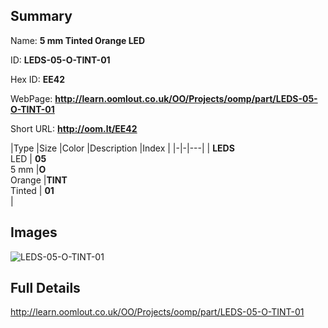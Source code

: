 

## Summary
 
Name: __5 mm Tinted Orange LED__

ID: __LEDS-05-O-TINT-01__

Hex ID: __EE42__

WebPage: __http://learn.oomlout.co.uk/OO/Projects/oomp/part/LEDS-05-O-TINT-01__

Short URL: __http://oom.lt/EE42__


|Type   |Size   |Color   |Description   |Index   |
|-|-|---|
| __LEDS__ <br>LED  | __05__<br>5 mm   |__O__<br>Orange    |__TINT__<br>Tinted    | __01__<br>  |


## Images
![LEDS-05-O-TINT-01](http://oomlout.com/oomp-gen/parts/LEDS-05-O-TINT-01/LEDS-05-O-TINT-01_420.jpg)

## Full Details

 http://learn.oomlout.co.uk/OO/Projects/oomp/part/LEDS-05-O-TINT-01

